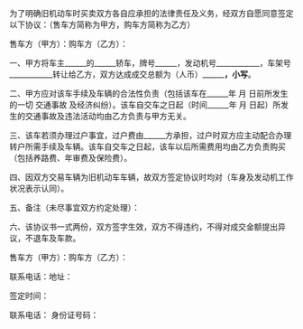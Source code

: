 
 


为了明确旧机动车时买卖双方各自应承担的法律责任及义务，经双方自愿同意签定以下协议：（售车方简称为甲方，购车方简称为乙方）


售车方（甲方）：购车方（乙方）：


一、甲方将车主______的______轿车，牌号______，发动机号____________，车架号____________转让给乙方，双方达成成交总额为（人币）____________，小写______。


二、甲方应对该车手续及车辆的合法性负责（包括该车在______年 月 日前所发生的一切
交通事故
及经济纠纷）。该车自交车之日起（时间______年 月 日起）所发生的交通事故及违法活动均由乙方负责与甲方无关。


三、该车若须办理过户事宜，过户费由______方承担，过户时双方应主动配合办理转户所需手续及车辆。该车自交车之日起，该车以后所需费用均由乙方负责购买（包括养路费、年审费及保险费）。


四、因双方交易车辆为旧机动车车辆，故双方签定协议时均对（车身及发动机工作状况表示认同）。


五、备注（未尽事宜双方约定处理）：


六、该协议书一式两份，双方签字生效，双方不得违约，不得对成交金额提出异议，不退车及车款。


售车方（甲方）：购车方（乙方）：


联系电话：地址：


签定时间：


联系电话： 身份证号码：
 


 

 
 
 
 
 
  


  
 

  


  


  
 
 
 
 


